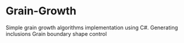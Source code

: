 # Grain-Growth
Simple grain growth algorithms implementation using C#.
Generating inclusions 
Grain boundary shape control
